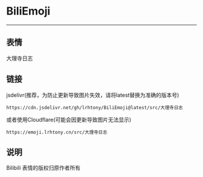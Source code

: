 # BiliEmoji
---
## 表情
大理寺日志
## 链接
jsdelivr(推荐，为防止更新导致图片失效，请将latest替换为准确的版本号)
```
https://cdn.jsdelivr.net/gh/lrhtony/BiliEmoji@latest/src/大理寺日志
```
或者使用Cloudflare(可能会因更新导致图片无法显示)
```
https://emoji.lrhtony.cn/src/大理寺日志
```
## 说明
Bilibili 表情的版权归原作者所有
